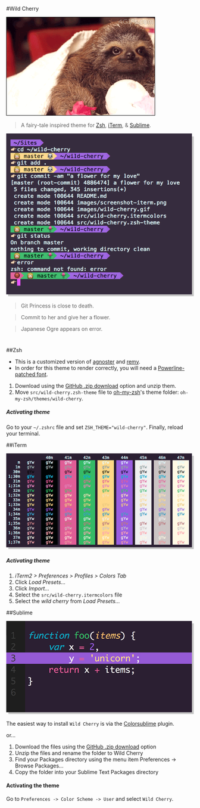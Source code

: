 #Wild Cherry

![Wild Cherry](images/wild-cherry.gif)

> A fairy-tale inspired theme for [Zsh](http://www.zsh.org/), [iTerm](http://www.iterm2.com/), & [Sublime](http://www.sublimetext.com).

![Wild Cherry](images/wild-cherry.png)

> Git Princess is close to death.

> Commit to her and give her a flower.
 
> Japanese Ogre appears on error. 

# 

##Zsh

* This is a customized version of [agnoster](https://gist.github.com/3712874) and [remy](https://remysharp.com/2013/07/25/my-terminal-setup).
* In order for this theme to render correctly, you will need a [Powerline-patched font](https://gist.github.com/1595572).

1. Download using the [GitHub .zip download](https://github.com/mashaal/wild-cherry/archive/master.zip) option and unzip them.
2. Move `src/wild-cherry.zsh-theme` file to [oh-my-zsh](https://github.com/robbyrussell/oh-my-zsh/)'s theme folder: `oh-my-zsh/themes/wild-cherry`.

##### Activating theme

Go to your `~/.zshrc` file and set `ZSH_THEME="wild-cherry"`. Finally, reload your terminal.


##iTerm

![iTerm Preview](images/iterm.png)

##### Activating theme

1. *iTerm2 > Preferences > Profiles > Colors Tab*
2. Click *Load Presets...*
3. Click *Import...*
4. Select the `src/wild-cherry.itermcolors` file
5. Select the *wild cherry* from *Load Presets...*


##Sublime

![Sublime Preview](images/sublime.png)

The easiest way to install `Wild Cherry` is via the [Colorsublime](https://github.com/Colorsublime/Colorsublime-Plugin) plugin.

or...

1. Download the files using the [GitHub .zip download](https://github.com/mashaal/wild-cherry/archive/master.zip) option
2. Unzip the files and rename the folder to Wild Cherry
3. Find your Packages directory using the menu item Preferences -> Browse Packages...
4. Copy the folder into your Sublime Text Packages directory

#### Activating the theme

Go to `Preferences -> Color Scheme -> User` and select `Wild Cherry`.


